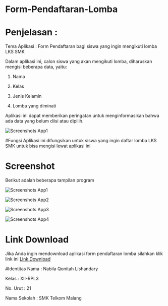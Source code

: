 # Form-Pendaftaran-Lomba

# Penjelasan :
Tema Aplikasi : Form Pendaftaran bagi siswa yang ingin mengikuti lomba LKS SMK

Dalam aplikasi ini, calon siswa yang akan mengikuti lomba, diharuskan mengisi beberapa data, yaitu:

1. Nama

2. Kelas

3. Jenis Kelamin

4. Lomba yang diminati

Aplikasi ini dapat memberikan peringatan untuk menginformasikan bahwa ada data yang belum diisi atau dipilih.

![Screenshots App1](https://github.com/nabilaql/Form-Pendaftaran-Lomba/blob/master/SS5.jpeg)

#Fungsi
Aplikasi ini difungsikan untuk siswa yang ingin daftar lomba LKS SMK untuk bisa mengisi lewat aplikasi ini

# Screenshot
Berikut adalah beberapa tampilan program

![Screenshots App1](https://github.com/nabilaql/Form-Pendaftaran-Lomba/blob/master/SS1.jpeg)

![Screenshots App2](https://github.com/nabilaql/Form-Pendaftaran-Lomba/blob/master/SS2.jpeg)

![Screenshots App3](https://github.com/nabilaql/Form-Pendaftaran-Lomba/blob/master/SS3.jpeg)

![Screenshots App4](https://github.com/nabilaql/Form-Pendaftaran-Lomba/blob/master/SS4.jpeg)

# Link Download
Jika Anda ingin mendownload aplikasi form pendaftaran lomba silahkan klik link ini
[Link Download](https://drive.google.com/file/d/0B7AksMREvbFLaWtOVkhvT25DZm8/view?usp=drivesdk)

#Identitas
Nama          : Nabila Qonitah Lishandary

Kelas         : XII-RPL3

No. Urut      : 21

Nama Sekolah  : SMK Telkom Malang
